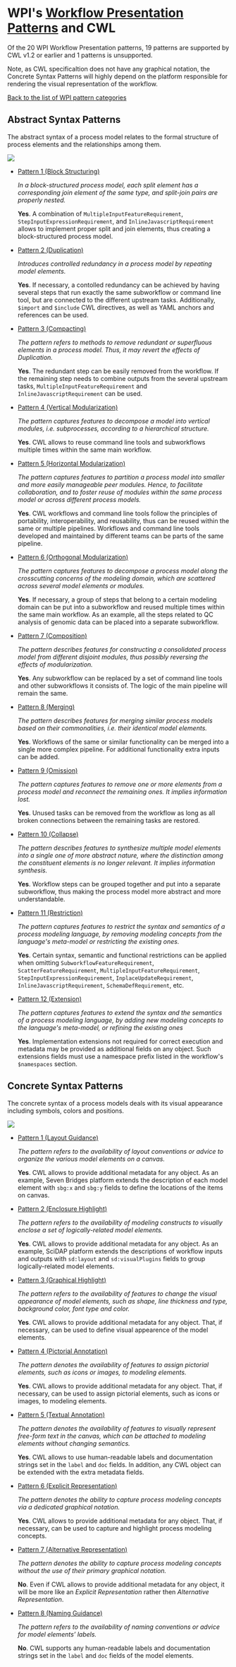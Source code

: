 
# WPI's [Workflow Presentation Patterns](http://www.workflowpatterns.com/patterns/presentation/) and CWL

Of the 20 WPI Workflow Presentation patterns, 19 patterns are supported by CWL v1.2 or earlier and 1 patterns is unsupported.

Note, as CWL specificaltion does not have any graphical notation, the Concrete Syntax Patterns will highly depend on the platform responsible for rendering the visual representation of the workflow.

[Back to the list of WPI pattern categories](../README.md)
## Abstract Syntax Patterns

The abstract syntax of a process model relates to the formal structure of process elements and the relationships among them.

![](http://www.workflowpatterns.com/patterns/presentation/abstractsyntax/images/fig2.jpg)

* [Pattern 1 (Block Structuring)](http://www.workflowpatterns.com/patterns/presentation/abstractsyntax/asm1.php)

  *In a block-structured process model, each split element has a corresponding join element of the same type, and split-join pairs are properly nested.*
  
  **Yes**. A combination of `MultipleInputFeatureRequirement`, `StepInputExpressionRequirement`, and `InlineJavascriptRequirement` allows to implement proper split and join elements, thus creating a block-structured process model.

* [Pattern 2 (Duplication)](http://www.workflowpatterns.com/patterns/presentation/abstractsyntax/asm2.php)

  *Introduces controlled redundancy in a process model by repeating model elements.*

  **Yes**. If necessary, a contolled redundancy can be achieved by having several steps that run exactly the same subworkflow or command line tool, but are connected to the different upstream tasks. Additionally, `$import` and `$include` CWL directives, as well as YAML anchors and references can be used.

* [Pattern 3 (Compacting)](http://www.workflowpatterns.com/patterns/presentation/abstractsyntax/asm3.php)

  *The pattern refers to methods to remove redundant or superfluous elements in a process model. Thus, it may revert the effects of Duplication.*

  **Yes**. The redundant step can be easily removed from the workflow. If the remaining step needs to combine outputs from the several upstream tasks, `MultipleInputFeatureRequirement` and `InlineJavascriptRequirement` can be used.

* [Pattern 4 (Vertical Modularization)](http://www.workflowpatterns.com/patterns/presentation/abstractsyntax/asm4.php)

  *The pattern captures features to decompose a model into vertical modules, i.e. subprocesses, according to a hierarchical structure.*

  **Yes**. CWL allows to reuse command line tools and subworkflows multiple times within the same main workflow.

* [Pattern 5 (Horizontal Modularization)](http://www.workflowpatterns.com/patterns/presentation/abstractsyntax/asm5.php)

  *The pattern captures features to partition a process model into smaller and more easily manageable peer modules. Hence, to facilitate collaboration, and to foster reuse of modules within the same process model or across different process models.*
  
  **Yes**. CWL workflows and command line tools follow the principles of portability, interoperability, and reusability, thus can be reused within the same or multiple pipelines. Workflows and command line tools developed and maintained by different teams can be parts of the same pipeline.

* [Pattern 6 (Orthogonal Modularization)](http://www.workflowpatterns.com/patterns/presentation/abstractsyntax/asm6.php)

  *The pattern captures features to decompose a process model along the crosscutting concerns of the modeling domain, which are scattered across several model elements or modules.*

  **Yes**. If necessary, a group of steps that belong to a certain modeling domain can be put into a subworkflow and reused multiple times within the same main workflow. As an example, all the steps related to QC analysis of genomic data can be placed into a separate subworkflow.

* [Pattern 7 (Composition)](http://www.workflowpatterns.com/patterns/presentation/abstractsyntax/asm7.php)

  *The pattern describes features for constructing a consolidated process model from different disjoint modules, thus possibly reversing the effects of modularization.*

  **Yes**. Any subworkflow can be replaced by a set of command line tools and other subworkflows it consists of. The logic of the main pipeline will remain the same.

* [Pattern 8 (Merging)](http://www.workflowpatterns.com/patterns/presentation/abstractsyntax/asm8.php)

  *The pattern describes features for merging similar process models based on their commonalities, i.e. their identical model elements.*

  **Yes**. Workflows of the same or similar functionality can be merged into a single more complex pipeline. For additional functionality extra inputs can be added.

* [Pattern 9 (Omission)](http://www.workflowpatterns.com/patterns/presentation/abstractsyntax/asm9.php)

  *The pattern captures features to remove one or more elements from a process model and reconnect the remaining ones. It implies information lost.*

  **Yes**. Unused tasks can be removed from the workflow as long as all broken connections between the remaining tasks are restored.

* [Pattern 10 (Collapse)](http://www.workflowpatterns.com/patterns/presentation/abstractsyntax/asm10.php)

  *The pattern describes features to synthesize multiple model elements into a single one of more abstract nature, where the distinction among the constituent elements is no longer relevant. It implies information synthesis.*

  **Yes**. Workflow steps can be grouped together and put into a separate subworkflow, thus making the process model more abstract and more understandable.

* [Pattern 11 (Restriction)](http://www.workflowpatterns.com/patterns/presentation/abstractsyntax/asm11.php)

  *The pattern captures features to restrict the syntax and semantics of a process modeling language, by removing modeling concepts from the language's meta-model or restricting the existing ones.*

  **Yes**. Certain syntax, semantic and functional restrictions can be applied when omitting 
  `SubworkflowFeatureRequirement`, `ScatterFeatureRequirement`, `MultipleInputFeatureRequirement`, `StepInputExpressionRequirement`, `InplaceUpdateRequirement`, `InlineJavascriptRequirement`, `SchemaDefRequirement`, etc.

* [Pattern 12 (Extension)](http://www.workflowpatterns.com/patterns/presentation/abstractsyntax/asm12.php)

  *The pattern captures features to extend the syntax and the semantics of a process modeling language, by adding new modeling concepts to the language's meta-model, or refining the existing ones*

  **Yes**. Implementation extensions not required for correct execution and metadata may be provided as additional fields on any object. Such extensions fields must use a namespace prefix listed in the workflow's `$namespaces` section.
## Concrete Syntax Patterns
The concrete syntax of a process models deals with its visual appearance including symbols, colors and positions.

![](http://www.workflowpatterns.com/patterns/presentation/concretesyntax/images/Fig01.jpg)

* [Pattern 1 (Layout Guidance)](http://www.workflowpatterns.com/patterns/presentation/concretesyntax/csm1.php)

  *The pattern refers to the availability of layout conventions or advice to organize the various model elements on a canvas.*

  **Yes**. CWL allows to provide additional metadata for any object. As an example, Seven Bridges platform extends the description of each model element with `sbg:x` and `sbg:y` fields to define the locations of the items on canvas.

* [Pattern 2 (Enclosure Highlight)](http://www.workflowpatterns.com/patterns/presentation/concretesyntax/csm2.php)

  *The pattern refers to the availability of modeling constructs to visually enclose a set of logically-related model elements.*

  **Yes**. CWL allows to provide additional metadata for any object. As an example, SciDAP platform extends the descriptions of workflow inputs and outputs with `sd:layout` and `sd:visualPlugins` fields to group logically-related model elements.

* [Pattern 3 (Graphical Highlight)](http://www.workflowpatterns.com/patterns/presentation/concretesyntax/csm3.php)

  *The pattern refers to the availability of features to change the visual appearance of model elements, such as shape, line thickness and type, background color, font type and color.*
  
  **Yes**. CWL allows to provide additional metadata for any object. That, if necessary, can be used to define visual appearence of the model elements.

* [Pattern 4 (Pictorial Annotation)](http://www.workflowpatterns.com/patterns/presentation/concretesyntax/csm4.php)

  *The pattern denotes the availability of features to assign pictorial elements, such as icons or images, to modeling elements.*

  **Yes**. CWL allows to provide additional metadata for any object. That, if necessary, can be used to assign pictorial elements, such as icons or images, to modeling elements.

* [Pattern 5 (Textual Annotation)](http://www.workflowpatterns.com/patterns/presentation/concretesyntax/csm5.php)

  *The pattern denotes the availability of features to visually represent free-form text in the canvas, which can be attached to modeling elements without changing semantics.*
 
  **Yes**. CWL allows to use human-readable labels and documentation strings set in the `label` and `doc` fields. In addition, any CWL object can be extended with the extra metadata fields.

* [Pattern 6 (Explicit Representation)](http://www.workflowpatterns.com/patterns/presentation/concretesyntax/csm6.php)

  *The pattern denotes the ability to capture process modeling concepts via a dedicated graphical notation.*

  **Yes**. CWL allows to provide additional metadata for any object. That, if necessary, can be used to capture and highlight process modeling concepts.

* [Pattern 7 (Alternative Representation)](http://www.workflowpatterns.com/patterns/presentation/concretesyntax/csm7.php)

  *The pattern denotes the ability to capture process modeling concepts without the use of their primary graphical notation.*

  **No**. Even if CWL allows to provide additional metadata for any object, it will be more like an *Explicit Representation* rather then *Alternative Representation*.

* [Pattern 8 (Naming Guidance)](http://www.workflowpatterns.com/patterns/presentation/concretesyntax/csm8.php)

  *The pattern refers to the availability of naming conventions or advice for model elements’ labels.*

  **No**. CWL supports any human-readable labels and documentation strings set in the `label` and `doc` fields of the model elements.
